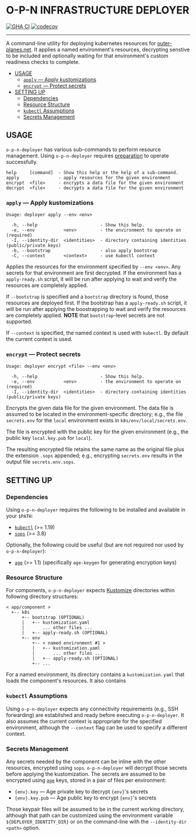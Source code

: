 # O-P-N INFRASTRUCTURE DEPLOYER

[![GHA CI](https://github.com/o-p-n/deployer/actions/workflows/ci.yaml/badge.svg?branch=main)](https://github.com/o-p-n/deployer/actions/workflows/ci.yaml?query=branch%3Amain)
[![codecov](https://codecov.io/gh/o-p-n/deployer/graph/badge.svg?token=PAI2ZvxpI0)](https://codecov.io/gh/o-p-n/deployer)

---

A command-line utility for deploying kubernetes resources for
[outer-planes.net](https://outer-planes.net/). It applies a named environment's
resources, decrypting senstive to be included and optionally waiting for that
environment's custom readiness checks to complete.

- [USAGE](#usage)
  - [`apply` — Apply kustomizations](#apply--apply-kustomizations)
  - [`encrypt` — Protect secrets](#encrypt--protect-secrets)
- [SETTING UP](#setting-up)
  - [Dependencies](#dependencies)
  - [Resource Structure](#resource-structure)
  - [`kubectl` Assumptions](#kubectl-assumptions)
  - [Secrets Management](#secrets-management)

## USAGE

`o-p-n-deployer` has various sub-commands to perform resource management. Using
`o-p-n-deployer` requires [preparation](#setting-up) to operate successfully.

```
help     [command]  - Show this help or the help of a sub-command.
apply               - apply resources for the given environment
encrypt  <file>     - encrypts a data file for the given environment
decrypt  <file>     - decrypts a data file for the given environment
```

### `apply` — Apply kustomizations

```
Usage: deployer apply --env <env>

  -h, --help                        - Show this help.
  -e, --env           <env>         - the environment to operate on                          (required)
  -I, --identity-dir  <identities>  - directory containing identities (public/private keys)
  -b, --bootstrap                   - also apply bootstrap
  -C, --context       <context>     - use kubectl context
```

Applies the resources for the environment specified by `--env <env>`. Any
secrets for that environment are first decrypted. If the environment has a
`apply-ready.sh` script, it will be run after applying to wait and verify the
resources are completely applied.

If `--bootstrap` is specified and a `bootstrap` directory is found, those
resources are deployed first. If the bootstrap has a `apply-ready.sh` script, it
will be run after applying the boostrapping to wait and verify the resources are
completely applied. **NOTE** that `bootstrap`-level secrets are not supported.

If `--context` is specified, the named context is used with `kubectl`. By
default the current context is used.

### `encrypt` — Protect secrets

```
Usage: deployer encrypt <file> --env <env>

  -h, --help                        - Show this help.
  -e, --env           <env>         - the environment to operate on                          (required)
  -I, --identity-dir  <identities>  - directory containing identities (public/private keys)
```

Encrypts the given data file for the given environment. The data file is assumed
to be located in the environment-specific directory; e.g., the file
`secrets.env` for the `local` environment exists in `k8s/env/local/secrets.env`.

The file is encrypted with the public key for the given environment (e.g., the
public key `local.key.pub` for `local`).

The resulting encrypted file retains the same name as the original file plus the
extension `.sops` appended; e.g., encrypting `secrets.env` results in the output
file `secrets.env.sops`.

## SETTING UP

### Dependencies

Using `o-p-n-deployer` requires the following to be installed and available in
your `$PATH`:

- [`kubectl`](https://kubectl.docs.kubernetes.io/) (>= 1.19)
- [`sops`](https://github.com/getsops/sops) (>= 3.8)

Optionally, the following could be useful (but are not required nor used by
`o-p-n-deployer`):

- [`age`](https://age-encryption.org/) (>= 1.1) (specifically `age-keygen` for
  generating encryption keys)

### Resource Structure

For components, `o-p-n-deployer` expects [Kustomize](https://kustomize.io/)
directories within following directory structures:

```
< app/component >
  +-- k8s
      +-- bootstrap (OPTIONAL) 
      |   +-- kustomization.yaml
      |       ... other files ...
      |   +-- apply-ready.sh (OPTIONAL)
      +-- env
          +-- < named environment #1 >
          |   +-- kustomization.yaml
          |       ... other files ...
          |   +-- apply-ready.sh (OPTIONAL)
          +-- ...
```

For a named environment, its directory contains a `kustomization.yaml` that
loads the component's resources. It also contains

### `kubectl` Assumptions

Using `o-p-n-deployer` expects any connectivity requirements (e.g., SSH
forwarding) are established and ready before executing `o-p-n-deployer`. It also
assumes the current context is appropriate for the specified environment,
although the `--context` flag can be used to specify a different context.

### Secrets Management

Any secrets needed by the component can be inline with the other resources,
encrypted using `sops`. `o-p-n-deployer` will decrypt those secrets before
applying the kustomization. The secrets are assumed to be encrypted using
[`age`](https://age-encryption.org/) keys, stored in a pair of files per
environment:

- `{env}.key` — Age private key to decrypt `{env}`'s secrets
- `{env}.key.pub` — Age public key to encrypt `{env}`'s secrets

Those keypair files will be assumed to be in the current working directory,
although that path can be customized using the environment variable
`${DEPLOYER_IDENTITY_DIR}` or on the command-line with the
`--identity-dir <path>` option.
